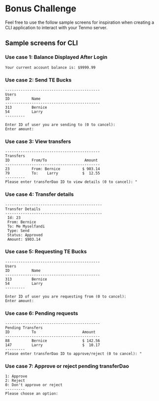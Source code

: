 
# Bonus Challenge

Feel free to use the follow sample screens for inspiration when creating a CLI application to interact with your Tenmo server.

## Sample screens for CLI

### Use case 1: Balance Displayed After Login
```
Your current account balance is: $9999.99
```
### Use case 2: Send TE Bucks
```
-------------------------------------------
Users
ID          Name
-------------------------------------------
313         Bernice
54          Larry
---------

Enter ID of user you are sending to (0 to cancel):
Enter amount:
```

### Use case 3: View transfers
```
-------------------------------------------
Transfers
ID          From/To                 Amount
-------------------------------------------
23          From: Bernice          $ 903.14
79          To:    Larry           $  12.55
---------
Please enter transferDao ID to view details (0 to cancel): "
```

### Use case 4: Transfer details
```
--------------------------------------------
Transfer Details
--------------------------------------------
 Id: 23
 From: Bernice
 To: Me Myselfandi
 Type: Send
 Status: Approved
 Amount: $903.14
```

### Use case 5: Requesting TE Bucks
```
-------------------------------------------
Users
ID          Name
-------------------------------------------
313         Bernice
54          Larry
---------

Enter ID of user you are requesting from (0 to cancel):
Enter amount:
```

### Use case 6: Pending requests
```
-------------------------------------------
Pending Transfers
ID          To                     Amount
-------------------------------------------
88          Bernice                $ 142.56
147         Larry                  $  10.17
---------
Please enter transferDao ID to approve/reject (0 to cancel): "
```

### Use case 7: Approve or reject pending transferDao
```
1: Approve
2: Reject
0: Don't approve or reject
---------
Please choose an option:
```